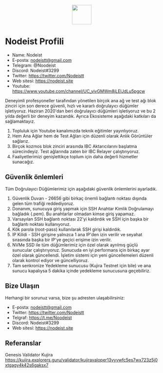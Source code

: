 <p align="center"> <a href="https://nodeist.site/" target="_blank"><img src="https://raw.githubusercontent.com/Nodeist/Testnet_Kurulumlar/main/logo.png" width="64"/></a></p>

# Nodeist Profili

- Name: Nodeist
- E-posta: nodeistt@gmail.com
- Telegram: @Noodeist
- Discord: Nodeist#3299
- Twitter: https://twitter.com/Nodeistt
- Web sitesi: https://nodeist.site
- Youtube: https://www.youtube.com/channel/UC_vivGMWm8jLElJdLu5pgcw

Deneyimli profesyoneller tarafından yönetilen birçok ana ağ ve test ağı blok zinciri için son derece güvenli, hızlı ve kararlı doğrulayıcı düğümler işletiyoruz. Haziran 2020'dan beri doğrulayıcı düğümleri işletiyoruz ve bu 2 yılda değerli bir deneyim kazandık. Ayrıca Ekosisteme aşağıdaki katkıları da sağlamaktayız.

1. Topluluk için Youtube kanalımızda teknik eğitimler yayınlıyoruz.
2. Hem Ana Ağlar hem de Test Ağları için düzenli olarak Anlık Görüntüler sağlarız.
3. Birçok kozmos blok zinciri arasında IBC Aktarıcılarını başlatma sürecindeyiz. Test ağlarında zaten bir IBC Relayer çalıştırıyoruz.
4. Faaliyetlerimizi genişlettikçe toplum için daha değerli hizmetler sunacağız.


## Güvenlik önlemleri

Tüm Doğrulayıcı Düğümlerimiz için aşağıdaki güvenlik önlemlerini ayarladık.

1. Güvenlik Duvarı - 26656 gibi birkaç önemli bağlantı noktası dışında gelen tüm trafiği reddediyoruz.
2. Donanım, sunucuya giriş yapmak için SSH Anahtar Kimlik Doğrulamayı bağladık (.pem). Bu anahtarlar olmadan kimse giriş yapamaz.
3. Varsayılan SSH bağlantı noktası 22'yi kaldırdık ve SSH için başka bir bağlantı noktası kullanıyoruz.
4. Kök parola (root-pass) kullanılarak SSH girişi kaldırdık.
5. IP Kilidi - SSH girişine yalnızca 1 ana IP'den izin verilir ve seyahat sırasında başka bir IP'ye geçici erişime izin verilir.
6. NVMe SSD ile tüm düğümlerimiz için özel olarak ayrılmış güçlü sunucular çalıştırıyoruz. Sunucuda en iyi performans için birkaç ayar özel olarak güncellendi. İşletim sistemi için yeni güncellemeleri düzenli olarak kontrol ediyor ve güncelliyoruz.
7. Tam senkronize Yedekleme sunucusu (Kujira Testnet için bile) ve ana sunucu kapalıysa 5 dakika içinde yedekleme sunucusuna geçebiliriz.

## Bize Ulaşın

Herhangi bir sorunuz varsa, bize şu adresten ulaşabilirsiniz:

- E-posta: nodeistt@gmail.com
- Twitter: https://twitter.com/Nodeistt
- Telgraf: https://t.me/Noodeist
- Discord: Nodeist#3299
- Web sitesi: https://nodeist.site


## Referanslar
Genesis Validator Kujira
https://kujira.explorers.guru/validator/kujiravaloper13vyvwfc5es7wx723z5j0xtgagy4k42s6gaksx7
